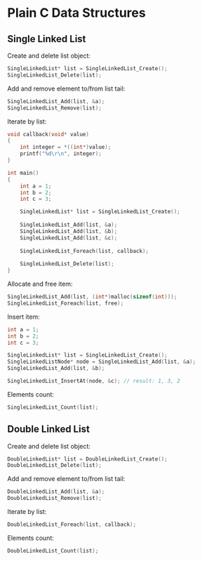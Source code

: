 # Plain C Data Structures #

## Single Linked List ##

Create and delete list object:
```C
SingleLinkedList* list = SingleLinkedList_Create();
SingleLinkedList_Delete(list);
```
 
Add and remove element to/from list tail:
```C
SingleLinkedList_Add(list, &a);
SingleLinkedList_Remove(list);
```

Iterate by list:
```C
void callback(void* value)
{
    int integer = *((int*)value);
    printf("%d\r\n", integer);
}

int main()
{
    int a = 1;
    int b = 2;
    int c = 3;

    SingleLinkedList* list = SingleLinkedList_Create();
    
    SingleLinkedList_Add(list, &a);
    SingleLinkedList_Add(list, &b);
    SingleLinkedList_Add(list, &c);
    
    SingleLinkedList_Foreach(list, callback);
    
    SingleLinkedList_Delete(list);
}
```

Allocate and free item:
```C
SingleLinkedList_Add(list, (int*)malloc(sizeof(int)));
SingleLinkedList_Foreach(list, free);
```

Insert item:
```C
int a = 1;
int b = 2;
int c = 3;

SingleLinkedList* list = SingleLinkedList_Create();
SingleLinkedListNode* node = SingleLinkedList_Add(list, &a);
SingleLinkedList_Add(list, &b);

SingleLinkedList_InsertAt(node, &c); // result: 1, 3, 2
```

Elements count:
```C
SingleLinkedList_Count(list);
```

## Double Linked List ##

Create and delete list object:
```C
DoubleLinkedList* list = DoubleLinkedList_Create();
DoubleLinkedList_Delete(list);
```

Add and remove element to/from list tail:
```C
DoubleLinkedList_Add(list, &a);
DoubleLinkedList_Remove(list);
```

Iterate by list:
```C
DoubleLinkedList_Foreach(list, callback);
```

Elements count:
```C
DoubleLinkedList_Count(list);
```
